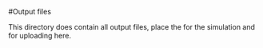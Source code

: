 #Output files

This directory does contain all output files, place the for the simulation and
for uploading here.

